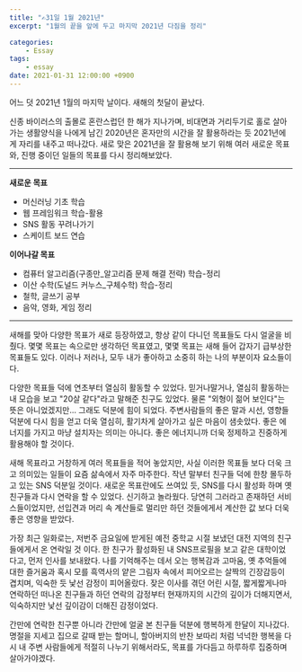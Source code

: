 ```yaml
---
title: "✍️31일 1월 2021년"
excerpt: "1월의 끝을 앞에 두고 마지막 2021년 다짐을 정리"

categories:
    - Essay
tags:
    - essay
date: 2021-01-31 12:00:00 +0900
---
```

어느 덧 2021년 1월의 마지막 날이다. 새해의 첫달이 끝났다.

신종 바이러스의 출몰로 혼란스럽던 한 해가 지나가며, 비대면과 거리두기로 홀로 살아가는 생활양식을 나에게 남긴 2020년은 혼자만의 시간을 잘 활용하라는 듯 2021년에게 자리를 내주고 떠나갔다. 새로 맞은 2021년을 잘 활용해 보기 위해 여러 새로운 목표와, 진행 중이던 일들의 목표를 다시 정리해보았다.

---
**새로운 목표**
- 머신러닝 기초 학습
- 웹 프레임워크 학습-활용
- SNS 활동 꾸려나가기
- 스케이트 보드 연습

**이어나갈 목표**
- 컴퓨터 알고리즘(구종만_알고리즘 문제 해결 전략) 학습-정리
- 이산 수학(도널드 커누스_구체수학) 학습-정리
- 철학, 글쓰기 공부
- 음악, 영화, 게임 정리
---
새해를 맞아 다양한 목표가 새로 등장하였고, 항상 같이 다니던 목표들도 다시 얼굴을 비췄다. 몇몇 목표는 속으로만 생각하던 목표였고, 몇몇 목표는 새해 들어 갑자기 급부상한 목표들도 있다. 이러나 저러나, 모두 내가 좋아하고 소중히 하는 나의 부분이자 요소들이다.

다양한 목표들 덕에 연초부터 열심히 활동할 수 있었다. 믿거나말거나, 열심히 활동하는 내 모습을 보고 "20살 같다"라고 말해준 친구도 있었다. 물론 "외형이 젊어 보인다"는 뜻은 아니었겠지만... 그래도 덕분에 힘이 되었다. 주변사람들의 좋은 말과 시선, 영향들 덕분에 다시 힘을 얻고 더욱 열심히, 활기차게 살아가고 싶은 마음이 샘솟았다. 좋은 에너지를 가지고 마냥 설치자는 의미는 아니다. 좋은 에너지니까 더욱 정제하고 진중하게 활용해야 할 것이다.

새해 목표라고 거창하게 여러 목표들을 적어 놓았지만, 사실 이러한 목표들 보다 더욱 크고 의미있는 일들이 요즘 삶속에서 자주 마주한다. 작년 말부터 친구들 덕에 한창 몰두하고 있는 SNS 덕분일 것이다. 새로운 목표란에도 쓰여있 듯, SNS를 다시 활성화 하며 옛 친구들과 다시 연락을 할 수 있었다. 신기하고 놀라웠다. 당연히 그러라고 존재하던 서비스들이었지만, 선입견과 머리 속 계산들로 멀리만 하던 것들에게서 계산한 값 보다 더욱 좋은 영향을 받았다.

가장 최근 일화로는, 저번주 금요일에 받게된 예전 중학교 시절 보냈던 대전 지역의 친구들에게서 온 연락일 것 이다. 한 친구가 활성화된 내 SNS프로필을 보고 같은 대학이었다고, 먼저 인사를 보내왔다. 나를 기억해주는 데서 오는 행복감과 고마움, 옛 추억들에 대한 즐거움과 혹시 모를 흑역사의 얕은 그림자 속에서 피어오르는 살짝의 긴장감등이 겹치며, 익숙한 듯 낯선 감정이 피어올랐다. 잦은 이사를 겪던 어린 시절, 짧게짧게나마 연락하던 떠나온 친구들과 하던 연락의 감정부터 현재까지의 시간의 깊이가 더해지면서, 익숙하지만 낯선 깊이감이 더해진 감정이었다.

간만에 연락한 친구뿐 아니라 간만에 얼굴 본 친구들 덕분에 행복하게 한달이 지나갔다. 명절을 지세고 집으로 갈때 받는 할머니, 할아버지의 반찬 보따리 처럼 넉넉한 행복을 다시 내 주변 사람들에게 적절히 나누기 위해서라도, 목표를 가다듬고 하루하루 집중하며 살아가야겠다.
